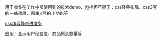 用于收集在工作中常使用到的技术demo，包括但不限于：css经典布局、css3写的一些效果、原生js写的小功能等

[css编写静态进度条](https://gyt95.github.io/myDemo/demo-from-work/simple%20progress%20bar.html)

应用：显示用户经验值、商品剩余数量等
